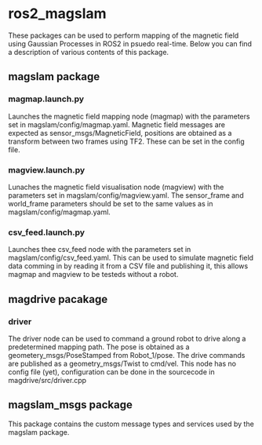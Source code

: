 # ros2_magslam
These packages can be used to perform mapping of the magnetic field using Gaussian Processes in ROS2 in psuedo real-time. Below you can find a description of various contents of this package.

## magslam package
### magmap.launch.py
Launches the magnetic field mapping node (magmap) with the parameters set in magslam/config/magmap.yaml. Magnetic field messages are expected as sensor_msgs/MagneticField, positions are obtained as a transform between two frames using TF2. These can be set in the config file.

### magview.launch.py
Lunaches the magnetic field visualisation node (magview) with the parameters set in magslam/config/magview.yaml. The sensor_frame and world_frame parameters should be set to the same values as in magslam/config/magmap.yaml.

### csv_feed.launch.py
Launches thee csv_feed node with the parameters set in magslam/config/csv_feed.yaml. This can be used to simulate magnetic field data comming in by reading it from a CSV file and publishing it, this allows magmap and magview to be testeds without a robot.

## magdrive pacakage
### driver
The driver node can be used to command a ground robot to drive along a predetermined mapping path. The pose is obtained as a geometery_msgs/PoseStamped from Robot_1/pose. The drive commands are published as a geometry_msgs/Twist to cmd/vel. This node has no config file (yet), configuration can be done in the sourcecode in magdrive/src/driver.cpp

## magslam_msgs package
This package contains the custom message types and services used by the magslam package.
